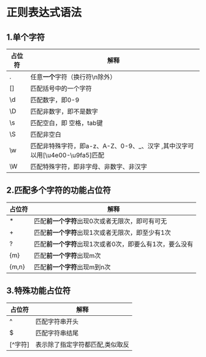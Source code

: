 # 正则表达式语法

## 1.单个字符

| 占位符 | 解释                                                         |
| ------ | ------------------------------------------------------------ |
| .      | 任意**一个**字符（换行符\n除外）                             |
| []     | 匹配括号中的一个字符                                         |
| \d     | 匹配数字，即0-9                                              |
| \D     | 匹配非数字，即不是数字                                       |
| \s     | 匹配空白，即 空格，tab键                                     |
| \S     | 匹配非空白                                                   |
| \w     | 匹配非特殊字符，即a-z、A-Z、0-9、_、汉字 ,其中汉字可以用[\\u4e00-\\u9fa5]匹配 |
| \W     | 匹配特殊字符，即非字母、非数字、非汉字                       |

## 2.匹配多个字符的功能占位符

| 占位符 | 解释                                                    |
| ------ | ------------------------------------------------------- |
| *      | 匹配**前一个字符**出现0次或者无限次，即可有可无         |
| +      | 匹配**前一个字符**出现1次或者无限次，即至少有1次        |
| ?      | 匹配**前一个字符**出现1次或者0次，即要么有1次，要么没有 |
| {m}    | 匹配**前一个字符**出现m次                               |
| {m,n}  | 匹配**前一个字符**出现m到n次                            |

## 3.特殊功能占位符

| 占位符   | 解释                            |
| -------- | ------------------------------- |
| ^        | 匹配字符串开头                  |
| $        | 匹配字符串结尾                  |
| [^字符\] | 表示除了指定字符都匹配,类似取反 |


